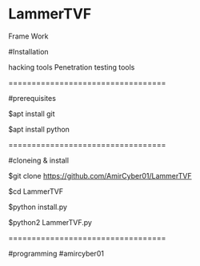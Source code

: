 # LammerTVF
Frame Work 


#Installation

hacking tools Penetration testing tools

==================================

#prerequisites

$apt install git

$apt install python

==================================

#cloneing & install

$git clone https://github.com/AmirCyber01/LammerTVF

$cd LammerTVF

$python install.py

$python2 LammerTVF.py

==================================

#programming 
#amircyber01
